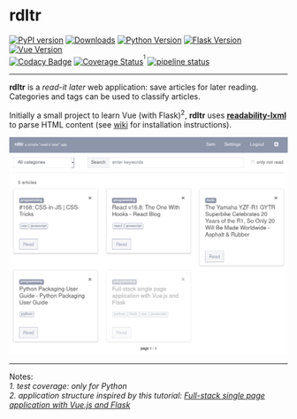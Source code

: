 # rdltr

[![PyPI version](https://img.shields.io/pypi/v/rdltr.svg)](https://pypi.org/project/rdltr/)
[![Downloads](https://pepy.tech/badge/rdltr)](https://pepy.tech/project/rdltr)
[![Python Version](https://img.shields.io/badge/python-3.6+-brightgreen.svg)](https://python.org)
[![Flask Version](https://img.shields.io/badge/flask-1.1.1-brightgreen.svg)](http://flask.pocoo.org/)
[![Vue Version](https://img.shields.io/badge/vue-2.6.10-brightgreen.svg)](https://vuejs.org/)  
[![Codacy Badge](https://api.codacy.com/project/badge/Grade/70a84eefaea5413abf464a053abf9d19)](https://www.codacy.com/app/SamR1/rdltr)
[![Coverage Status](https://coveralls.io/repos/github/SamR1/rdltr/badge.svg?branch=master)](https://coveralls.io/github/SamR1/rdltr?branch=master)<sup><sup>1</sup></sup>
[![pipeline status](https://gitlab.com/SamR1/rdltr/badges/master/pipeline.svg)](https://gitlab.com/SamR1/rdltr/commits/master)

----

**rdltr** is a _read-it later_ web application: save articles for later reading.  
Categories and tags can be used to classify articles. 

Initially a small project to learn Vue (with Flask)<sup>2</sup>, **rdltr** uses 
**[readability-lxml](https://github.com/buriy/python-readability)** to parse HTML 
content (see [wiki](https://github.com/SamR1/rdltr/wiki/Installation) for 
installation instructions).

![application snapshot](https://raw.githubusercontent.com/SamR1/rdltr/master/docs/snapshot.png)  

---

Notes:  
_1. test coverage: only for Python_  
_2. application structure inspired by this tutorial: [Full-stack single page application with Vue.js and Flask](https://codeburst.io/full-stack-single-page-application-with-vue-js-and-flask-b1e036315532)_  
